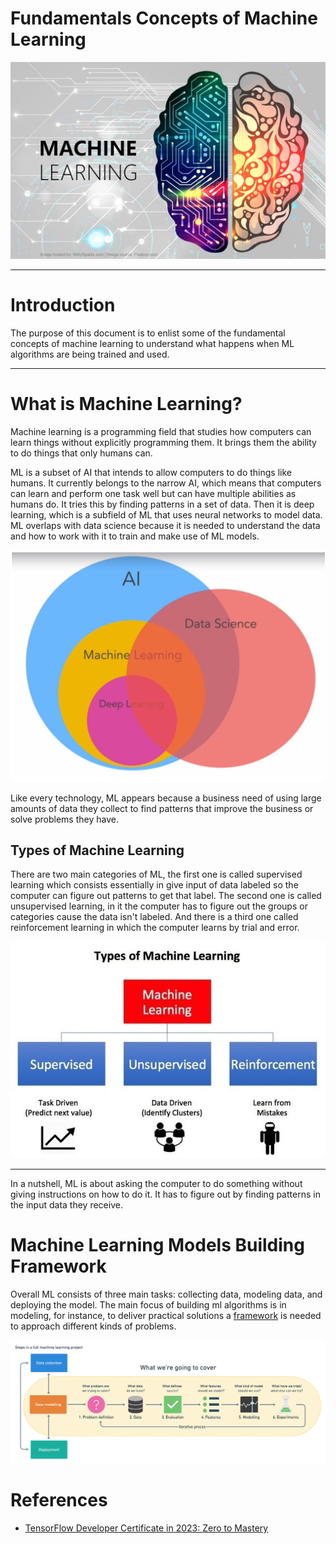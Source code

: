 <div align=“center”>
    <h1> Fundamentals Concepts of Machine Learning </h1>
</div>

![](images/machine_learning_cover.jpg)
***

# Introduction
The purpose of this document is to enlist some of the fundamental concepts of machine learning to understand what happens when ML algorithms are being trained and used. 
***
# What is Machine Learning?

Machine learning is a programming field that studies how computers can learn things without explicitly programming them. It brings them the ability to do things that only humans can.

ML is a subset of AI that intends to allow computers to do things like humans. It currently belongs to the narrow AI, which means that computers can learn and perform one task well but can have multiple abilities as humans do. It tries this by finding patterns in a set of data. Then it is deep learning, which is a subfield of ML that uses neural networks to model data. ML overlaps with data science because it is needed to understand the data and how to work with it to train and make use of ML models.


![](images/machine_learning_data_science_diagram.jpg)


Like every technology, ML appears because a business need of using large amounts of data they collect to find patterns that improve the business or solve problems they have.

## Types of Machine Learning

There are two main categories of ML, the first one is called supervised learning which consists essentially in give input of data labeled so the computer can figure out patterns to get that label. The second one is called unsupervised learning, in it the computer has to figure out the groups or categories cause the data isn't labeled. And there is a third one called reinforcement learning in which the computer learns by trial and error.

![](images/types_of_ml.jpg)
***
In a nutshell, ML is about asking the computer to do something without giving instructions on how to do it. It has to figure out by finding patterns in the input data they receive.

# Machine Learning Models Building Framework

Overall ML consists of three main tasks: collecting data, modeling data, and deploying the model. The main focus of building ml algorithms is in modeling, for instance, to deliver practical solutions a [framework](https://www.mrdbourke.com/a-6-step-field-guide-for-building-machine-learning-projects/) is needed to approach different kinds of problems.

![](images/machine_learning_buildin_framework.png)





# References
+ [TensorFlow Developer Certificate in 2023: Zero to Mastery](https://www.udemy.com/course/tensorflow-developer-certificate-machine-learning-zero-to-mastery/)






